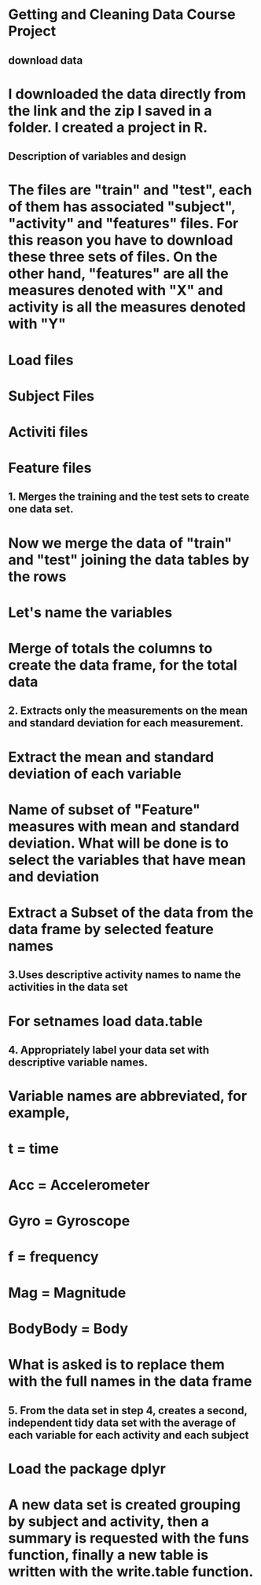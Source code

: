 # Getting and Cleaning Data Course Project

## download data
# I downloaded the data directly from the link and the zip I saved in a folder. I created a project in R.


## Description of variables and design


# The files are "train" and "test", each of them has associated "subject", "activity" and "features" files. For this reason you have to download these three sets of files. On the other hand, "features" are all the measures denoted with "X" and activity is all the measures denoted with "Y"

# Load files

# Subject Files

# Activiti files

# Feature files

## 1.	Merges the training and the test sets to create one data set.

# Now we merge the data of "train" and "test" joining the data tables by the rows

# Let's name the variables

# Merge of totals the columns to create the data frame, for the total data

## 2. Extracts only the measurements on the mean and standard deviation for each measurement.

# Extract the mean and standard deviation of each variable

# Name of subset of "Feature" measures with mean and standard deviation. What will be done is to select the variables that have mean and deviation

# Extract a Subset of the data from the data frame by selected feature names


## 3.Uses descriptive activity names to name the activities in the data set


# For setnames load data.table


## 4. Appropriately label your data set with descriptive variable names.

# Variable names are abbreviated, for example, 
# t = time
# Acc = Accelerometer
# Gyro = Gyroscope
# f = frequency
# Mag = Magnitude
# BodyBody = Body
# What is asked is to replace them with the full names in the data frame


## 5. From the data set in step 4, creates a second, independent tidy data set with the average of each variable for each activity and each subject

# Load the package dplyr

# A new data set is created grouping by subject and activity, then a summary is requested with the funs function, finally a new table is written with the write.table function.


